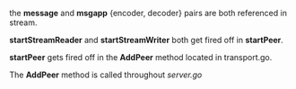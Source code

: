 
the **message** and **msgapp** {encoder, decoder} pairs are both referenced
in stream.

**startStreamReader** and **startStreamWriter** both get fired off in **startPeer**.

**startPeer** gets fired off in the **AddPeer** method located in transport.go.

The **AddPeer** method is called throughout *server.go*
